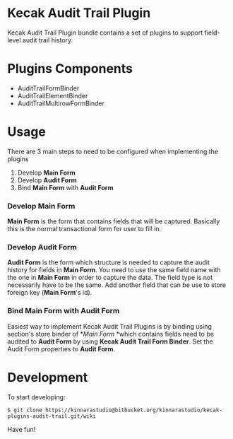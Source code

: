 # Kecak Audit Trail Plugin

Kecak Audit Trail Plugin bundle contains a set of plugins to support field-level audit trail history.

# Plugins Components

* AuditTrailFormBinder
* AuditTrailElementBinder
* AuditTrailMultirowFormBinder

# Usage

There are 3 main steps to need to be configured when implementing the plugins

1. Develop **Main Form**
2. Develop **Audit Form**
3. Bind **Main Form** with **Audit Form**

### Develop Main Form

**Main Form** is the form that contains fields that will be captured. Basically this is the normal transactional form for user to fill in.

### Develop Audit Form

**Audit Form** is the form which structure is needed to capture the audit history for fields in **Main Form**. You need to use the same field name with the one in **Main Form** in order to capture the data. The field type is not necessarily have to be the same. Add another field that can be use to store foreign key (**Main Form**'s id).

### Bind **Main Form** with **Audit Form**

Easiest way to implement Kecak Audit Trail Plugins is by binding using section's store binder of **Main Form* *which contains fields need to be audited to **Audit Form** by using **Kecak Audit Trail Form Binder**. Set the 
Audit Form properties to **Audit Form**.

# Development

To start developing:

```
$ git clone https://kinnarastudio@bitbucket.org/kinnarastudio/kecak-plugins-audit-trail.git/wiki
```

Have fun!
